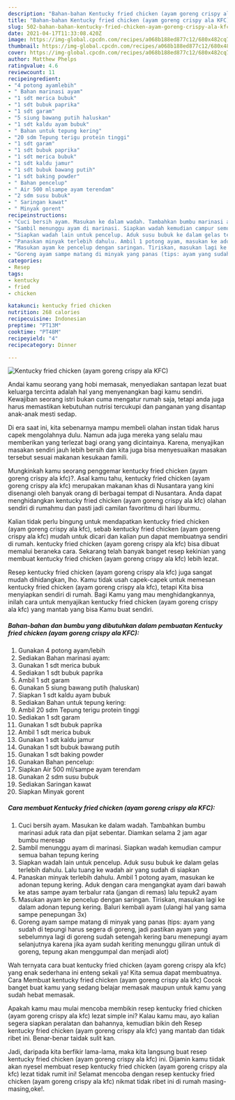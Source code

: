 ```yaml
---
description: "Bahan-bahan Kentucky fried chicken (ayam goreng crispy ala KFC) yang lezat dan Mudah Dibuat"
title: "Bahan-bahan Kentucky fried chicken (ayam goreng crispy ala KFC) yang lezat dan Mudah Dibuat"
slug: 502-bahan-bahan-kentucky-fried-chicken-ayam-goreng-crispy-ala-kfc-yang-lezat-dan-mudah-dibuat
date: 2021-04-17T11:33:08.420Z
image: https://img-global.cpcdn.com/recipes/a068b188ed877c12/680x482cq70/kentucky-fried-chicken-ayam-goreng-crispy-ala-kfc-foto-resep-utama.jpg
thumbnail: https://img-global.cpcdn.com/recipes/a068b188ed877c12/680x482cq70/kentucky-fried-chicken-ayam-goreng-crispy-ala-kfc-foto-resep-utama.jpg
cover: https://img-global.cpcdn.com/recipes/a068b188ed877c12/680x482cq70/kentucky-fried-chicken-ayam-goreng-crispy-ala-kfc-foto-resep-utama.jpg
author: Matthew Phelps
ratingvalue: 4.6
reviewcount: 11
recipeingredient:
- "4 potong ayamlebih"
- " Bahan marinasi ayam"
- "1 sdt merica bubuk"
- "1 sdt bubuk paprika"
- "1 sdt garam"
- "5 siung bawang putih haluskan"
- "1 sdt kaldu ayam bubuk"
- " Bahan untuk tepung kering"
- "20 sdm Tepung terigu protein tinggi"
- "1 sdt garam"
- "1 sdt bubuk paprika"
- "1 sdt merica bubuk"
- "1 sdt kaldu jamur"
- "1 sdt bubuk bawang putih"
- "1 sdt baking powder"
- " Bahan pencelup"
- " Air 500 mlsampe ayam terendam"
- "2 sdm susu bubuk"
- " Saringan kawat"
- " Minyak gorent"
recipeinstructions:
- "Cuci bersih ayam. Masukan ke dalam wadah. Tambahkan bumbu marinasi aduk rata dan pijat sebentar. Diamkan selama 2 jam agar bumbu meresap"
- "Sambil menunggu ayam di marinasi. Siapkan wadah kemudian campur semua bahan tepung kering"
- "Siapkan wadah lain untuk pencelup. Aduk susu bubuk ke dalam gelas terlebih dahulu. Lalu tuang ke wadah air yang sudah di siapkan"
- "Panaskan minyak terlebih dahulu. Ambil 1 potong ayam, masukan ke adonan tepung kering. Aduk dengan cara mengangkat ayam dari bawah ke atas sampe ayam terbalur rata (jangan di remas) lalu tepuk2 ayam"
- "Masukan ayam ke pencelup dengan saringan. Tiriskan, masukan lagi ke dalam adonan tepung kering. Baluri kembali ayam (ulangi hal yang sama sampe penepungan 3x)"
- "Goreng ayam sampe matang di minyak yang panas (tips: ayam yang sudah di tepungi harus segera di goreng, jadi pastikan ayam yang sebelumnya lagi di goreng sudah setengah kering baru menepungi ayam selanjutnya karena jika ayam sudah keriting menunggu giliran untuk di goreng, tepung akan menggumpal dan menjadi alot)"
categories:
- Resep
tags:
- kentucky
- fried
- chicken

katakunci: kentucky fried chicken 
nutrition: 268 calories
recipecuisine: Indonesian
preptime: "PT13M"
cooktime: "PT48M"
recipeyield: "4"
recipecategory: Dinner

---
```



![Kentucky fried chicken (ayam goreng crispy ala KFC)](https://img-global.cpcdn.com/recipes/a068b188ed877c12/680x482cq70/kentucky-fried-chicken-ayam-goreng-crispy-ala-kfc-foto-resep-utama.jpg)

Andai kamu seorang yang hobi memasak, menyediakan santapan lezat buat keluarga tercinta adalah hal yang menyenangkan bagi kamu sendiri. Kewajiban seorang istri bukan cuma mengatur rumah saja, tetapi anda juga harus memastikan kebutuhan nutrisi tercukupi dan panganan yang disantap anak-anak mesti sedap.

Di era  saat ini, kita sebenarnya mampu membeli olahan instan tidak harus capek mengolahnya dulu. Namun ada juga mereka yang selalu mau memberikan yang terlezat bagi orang yang dicintainya. Karena, menyajikan masakan sendiri jauh lebih bersih dan kita juga bisa menyesuaikan masakan tersebut sesuai makanan kesukaan famili. 



Mungkinkah kamu seorang penggemar kentucky fried chicken (ayam goreng crispy ala kfc)?. Asal kamu tahu, kentucky fried chicken (ayam goreng crispy ala kfc) merupakan makanan khas di Nusantara yang kini disenangi oleh banyak orang di berbagai tempat di Nusantara. Anda dapat menghidangkan kentucky fried chicken (ayam goreng crispy ala kfc) olahan sendiri di rumahmu dan pasti jadi camilan favoritmu di hari liburmu.

Kalian tidak perlu bingung untuk mendapatkan kentucky fried chicken (ayam goreng crispy ala kfc), sebab kentucky fried chicken (ayam goreng crispy ala kfc) mudah untuk dicari dan kalian pun dapat membuatnya sendiri di rumah. kentucky fried chicken (ayam goreng crispy ala kfc) bisa dibuat memalui beraneka cara. Sekarang telah banyak banget resep kekinian yang membuat kentucky fried chicken (ayam goreng crispy ala kfc) lebih lezat.

Resep kentucky fried chicken (ayam goreng crispy ala kfc) juga sangat mudah dihidangkan, lho. Kamu tidak usah capek-capek untuk memesan kentucky fried chicken (ayam goreng crispy ala kfc), tetapi Kita bisa menyiapkan sendiri di rumah. Bagi Kamu yang mau menghidangkannya, inilah cara untuk menyajikan kentucky fried chicken (ayam goreng crispy ala kfc) yang mantab yang bisa Kamu buat sendiri.

<!--inarticleads1-->

##### Bahan-bahan dan bumbu yang dibutuhkan dalam pembuatan Kentucky fried chicken (ayam goreng crispy ala KFC):

1. Gunakan 4 potong ayam/lebih
1. Sediakan  Bahan marinasi ayam:
1. Gunakan 1 sdt merica bubuk
1. Sediakan 1 sdt bubuk paprika
1. Ambil 1 sdt garam
1. Gunakan 5 siung bawang putih (haluskan)
1. Siapkan 1 sdt kaldu ayam bubuk
1. Sediakan  Bahan untuk tepung kering:
1. Ambil 20 sdm Tepung terigu protein tinggi
1. Sediakan 1 sdt garam
1. Gunakan 1 sdt bubuk paprika
1. Ambil 1 sdt merica bubuk
1. Gunakan 1 sdt kaldu jamur
1. Gunakan 1 sdt bubuk bawang putih
1. Gunakan 1 sdt baking powder
1. Gunakan  Bahan pencelup:
1. Siapkan  Air 500 ml/sampe ayam terendam
1. Gunakan 2 sdm susu bubuk
1. Sediakan  Saringan kawat
1. Siapkan  Minyak gorent




<!--inarticleads2-->

##### Cara membuat Kentucky fried chicken (ayam goreng crispy ala KFC):

1. Cuci bersih ayam. Masukan ke dalam wadah. Tambahkan bumbu marinasi aduk rata dan pijat sebentar. Diamkan selama 2 jam agar bumbu meresap
1. Sambil menunggu ayam di marinasi. Siapkan wadah kemudian campur semua bahan tepung kering
1. Siapkan wadah lain untuk pencelup. Aduk susu bubuk ke dalam gelas terlebih dahulu. Lalu tuang ke wadah air yang sudah di siapkan
1. Panaskan minyak terlebih dahulu. Ambil 1 potong ayam, masukan ke adonan tepung kering. Aduk dengan cara mengangkat ayam dari bawah ke atas sampe ayam terbalur rata (jangan di remas) lalu tepuk2 ayam
1. Masukan ayam ke pencelup dengan saringan. Tiriskan, masukan lagi ke dalam adonan tepung kering. Baluri kembali ayam (ulangi hal yang sama sampe penepungan 3x)
1. Goreng ayam sampe matang di minyak yang panas (tips: ayam yang sudah di tepungi harus segera di goreng, jadi pastikan ayam yang sebelumnya lagi di goreng sudah setengah kering baru menepungi ayam selanjutnya karena jika ayam sudah keriting menunggu giliran untuk di goreng, tepung akan menggumpal dan menjadi alot)




Wah ternyata cara buat kentucky fried chicken (ayam goreng crispy ala kfc) yang enak sederhana ini enteng sekali ya! Kita semua dapat membuatnya. Cara Membuat kentucky fried chicken (ayam goreng crispy ala kfc) Cocok banget buat kamu yang sedang belajar memasak maupun untuk kamu yang sudah hebat memasak.

Apakah kamu mau mulai mencoba membikin resep kentucky fried chicken (ayam goreng crispy ala kfc) lezat simple ini? Kalau kamu mau, ayo kalian segera siapkan peralatan dan bahannya, kemudian bikin deh Resep kentucky fried chicken (ayam goreng crispy ala kfc) yang mantab dan tidak ribet ini. Benar-benar taidak sulit kan. 

Jadi, daripada kita berfikir lama-lama, maka kita langsung buat resep kentucky fried chicken (ayam goreng crispy ala kfc) ini. Dijamin kamu tiidak akan nyesel membuat resep kentucky fried chicken (ayam goreng crispy ala kfc) lezat tidak rumit ini! Selamat mencoba dengan resep kentucky fried chicken (ayam goreng crispy ala kfc) nikmat tidak ribet ini di rumah masing-masing,oke!.

